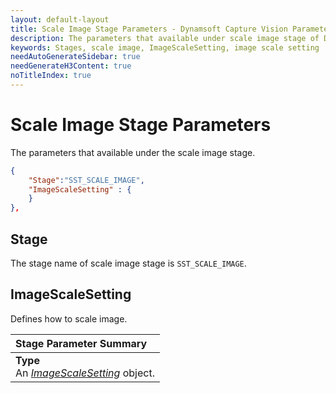 ```yaml
---
layout: default-layout
title: Scale Image Stage Parameters - Dynamsoft Capture Vision Parameters
description: The parameters that available under scale image stage of Dynamsoft Capture Vision.
keywords: Stages, scale image, ImageScaleSetting, image scale setting
needAutoGenerateSidebar: true
needGenerateH3Content: true
noTitleIndex: true
---
```


# Scale Image Stage Parameters

The parameters that available under the scale image stage.

```json
{
    "Stage":"SST_SCALE_IMAGE",
    "ImageScaleSetting" : {
    }
},
```

## Stage

The stage name of scale image stage is `SST_SCALE_IMAGE`.

## ImageScaleSetting

Defines how to scale image.

| Stage Parameter Summary |
| :---------------------- |
| **Type**<br>An *[ImageScaleSetting](image-scale-settings.md)* object. |
